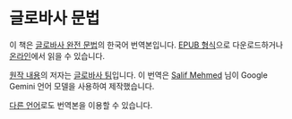 # 글로바사 문법

이 책은 [글로바사 완전 문법][cgg-link]의 한국어 번역본입니다.
[EPUB 형식][epub-link]으로 다운로드하거나 [온라인][web-link]에서 읽을 수 있습니다.

[원작 내용][oc-link]의 저자는 [글로바사 팀][gb-link]입니다.
이 번역은 [Salif Mehmed][sm-link] 님이 Google Gemini 언어 모델을 사용하여 제작했습니다.

[다른 언어][all-link]로도 번역본을 이용할 수 있습니다.

[^1]: 법률상 허용되는 한도 내에서, 저자들은 이 사이트 콘텐츠에 대한 모든 저작권 및 관련 또는 인접 권리를 포기했습니다.

[cgg-link]:https://salif.github.io/gramati-fe-globasa/eng/
[epub-link]:Gramati_fe_Globasa_Mesi_2_Nyan_2025_Koreasa_Gemini.epub
[web-link]:https://salif.github.io/gramati-fe-globasa/ko-gemini/
[oc-link]:https://xwexi.globasa.net/eng/gramati
[gb-link]:https://globasa.net/
[sm-link]:https://salif.eu/
[all-link]:https://salif.github.io/gramati-fe-globasa/
